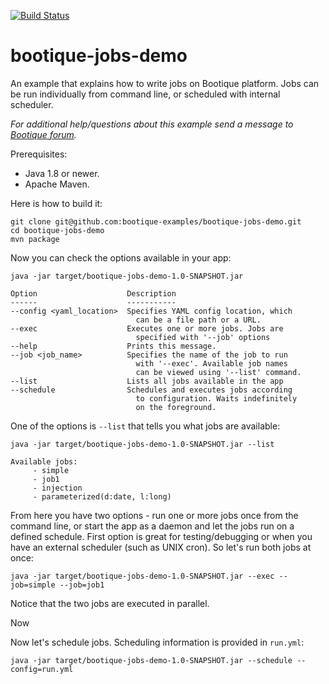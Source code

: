 [![Build Status](https://travis-ci.org/bootique-examples/bootique-jobs-demo.svg)](https://travis-ci.org/bootique-examples/bootique-jobs-demo)

# bootique-jobs-demo

An example that explains how to write jobs on Bootique platform. Jobs can be run individually from command line, or scheduled with internal scheduler.

*For additional help/questions about this example send a message to
[Bootique forum](https://groups.google.com/forum/#!forum/bootique-user).*

Prerequisites:

* Java 1.8 or newer.
* Apache Maven.

Here is how to build it:

	git clone git@github.com:bootique-examples/bootique-jobs-demo.git
	cd bootique-jobs-demo
	mvn package

Now you can check the options available in your app:

	java -jar target/bootique-jobs-demo-1.0-SNAPSHOT.jar

	Option                    Description
    ------                    -----------
    --config <yaml_location>  Specifies YAML config location, which
                                can be a file path or a URL.
    --exec                    Executes one or more jobs. Jobs are
                                specified with '--job' options
    --help                    Prints this message.
    --job <job_name>          Specifies the name of the job to run
                                with '--exec'. Available job names
                                can be viewed using '--list' command.
    --list                    Lists all jobs available in the app
    --schedule                Schedules and executes jobs according
                                to configuration. Waits indefinitely
                                on the foreground.

One of the options is ```--list``` that tells you what jobs are available:

    java -jar target/bootique-jobs-demo-1.0-SNAPSHOT.jar --list

    Available jobs:
         - simple
         - job1
         - injection
         - parameterized(d:date, l:long)

From here you have two options - run one or more jobs once from the command line, or start the app as a daemon and let
the jobs run on a defined schedule. First option is great for testing/debugging or when you have an external scheduler
(such as UNIX cron). So let's run both jobs at once:

    java -jar target/bootique-jobs-demo-1.0-SNAPSHOT.jar --exec --job=simple --job=job1

Notice that the two jobs are executed in parallel.

Now

Now let's schedule jobs. Scheduling information is
provided in ```run.yml```:

    java -jar target/bootique-jobs-demo-1.0-SNAPSHOT.jar --schedule --config=run.yml
